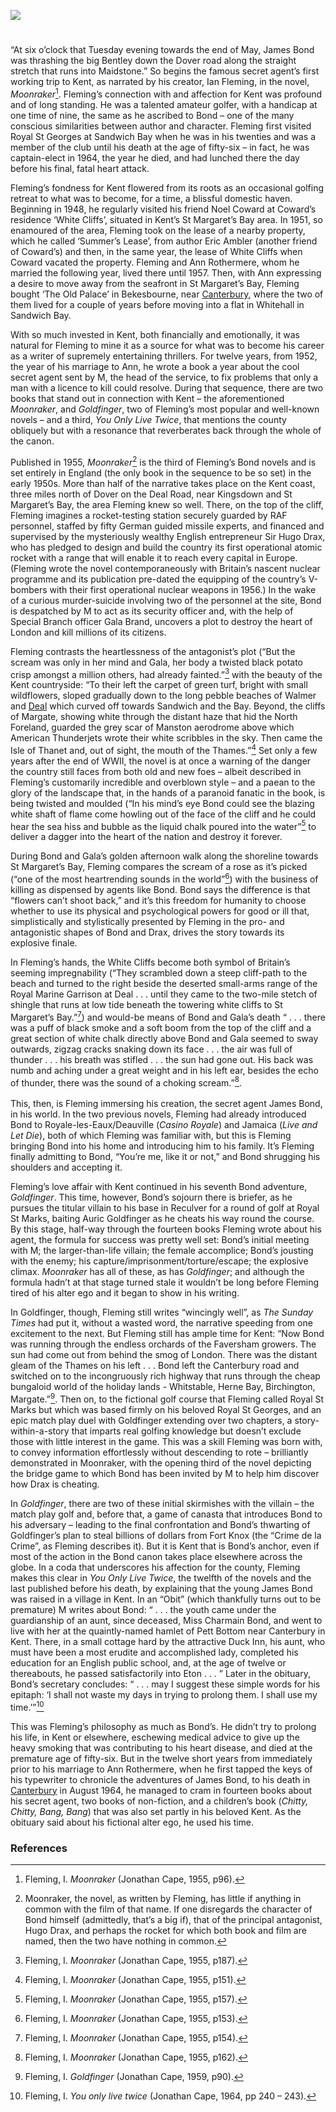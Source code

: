 <a href="https://www.kent-maps.online"><img src="https://kent-map.github.io/mdpress/juncture/ve-button.png"></a>
<param ve-config title="Ian Fleming (1908 – 1964)" author="Fred Marsh" layout="vtl" banner="https://upload.wikimedia.org/wikipedia/commons/e/ea/The_White_Cliffs_of_Dover_%2848904125611%29.jpg">

<param ve-entity eid="Q24638363" aliases="St Margaret's Bay">
<param ve-entity eid="Q3370771" aliases="Sandwich Bay">
<param ve-entity eid="Q4881598" aliases="Bekesbourne">
<param ve-entity eid="Q964785" aliases="Whitstable">
<param ve-entity eid="Q929286" aliases="Herne Bay">
<param ve-entity eid="Q865021" aliases="Birchington">
<param ve-entity eid="Q618045" aliases="Margate">
<param ve-entity eid="Q7179270" aliases="Pett Bottom">
<param ve-entity eid="Q2551894" aliases="Walmer">
<param ve-entity eid="Q1011096" aliases="Deal">
<param ve-entity eid="Q3307700" aliases="Reculver">
<param ve-entity eid="Q1000115" aliases="Faversham">
<param ve-entity eid="Q29303" aliases="Canterbury">

<!-- Basemap centred on Canterbury -->
<param ve-map center="Q29303" zoom="12">
<!-- Historical map layers -->
<param ve-map-layer active allmaps allmaps-id="e2c6c2d2160a2c8b" title="Kent Road Map">

#

“At six o’clock that Tuesday evening towards the end of May, James Bond was thrashing the big Bentley down the Dover road along the straight stretch that runs into Maidstone.”  So begins the famous secret agent’s first working trip to Kent, as narrated by his creator, Ian Fleming, in the novel, _Moonraker_[^ref1]. Fleming’s connection with and affection for Kent was profound and of long standing.  He was a talented amateur golfer, with a handicap at one time of nine, the same as he ascribed to Bond – one of the many conscious similarities between author and character.  Fleming first visited Royal St Georges at Sandwich Bay when he was in his twenties and was a member of the club until his death at the age of fifty-six – in fact, he was captain-elect in 1964, the year he died, and had lunched there the day before his final, fatal heart attack.
<param ve-image url="https://upload.wikimedia.org/wikipedia/commons/1/1e/Royal-st-georges-golf-club-1.jpg" label="Royal St George's Golf course" attribution="Unknown author, CC BY 4.0, via Wikimedia Commons">
<!-- Basemap centred on Bekesbourne -->
<param ve-map center="Q3370771" zoom="12">
<param ve-map center="Q179224" zoom="12">

Fleming’s fondness for Kent flowered from its roots as an occasional golfing retreat to what was to become, for a time, a blissful domestic haven.  Beginning in 1948, he regularly visited his friend Noel Coward at Coward’s residence ‘White Cliffs’, situated in Kent’s St Margaret’s Bay area.  In 1951, so enamoured of the area, Fleming took on the lease of a nearby property, which he called ‘Summer’s Lease’, from author Eric Ambler (another friend of Coward’s) and then, in the same year, the lease of White Cliffs when Coward vacated the property.  Fleming and Ann Rothermere, whom he married the following year, lived there until 1957.  Then, with Ann expressing a desire to move away from the seafront in St Margaret’s Bay, Fleming bought ‘The Old Palace’ in Bekesbourne, near [Canterbury](/canterbury/20c-canterbury-home), where the two of them lived for a couple of years before moving into a flat in Whitehall in Sandwich Bay.
<param ve-image url="https://upload.wikimedia.org/wikipedia/commons/1/15/White_cliffs_at_St._Margaret%27s_Bay_-_geograph.org.uk_-_2139591.jpg" label="White cliffs at St. Margaret's Bay" attribution="by Graham Horn, CC BY-SA 2.0, via Wikimedia Commons">
<param ve-map center="Q24638363" zoom="12">
<param ve-map center="Q3370771" zoom="12">
<param ve-map center="Q4881598" zoom="12">

With so much invested in Kent, both financially and emotionally, it was natural for Fleming to mine it as a source for what was to become his career as a writer of supremely entertaining thrillers.  For twelve years, from 1952, the year of his marriage to Ann, he wrote a book a year about the cool secret agent sent by M, the head of the service, to fix problems that only a man with a licence to kill could resolve.  During that sequence, there are two books that stand out in connection with Kent – the aforementioned _Moonraker_, and _Goldfinger_, two of Fleming’s most popular and well-known novels – and a third, _You Only Live Twice_, that mentions the county obliquely but with a resonance that reverberates back through the whole of the canon.
<param ve-image url="https://stor.artstor.org/stor/07405b1d-ef21-4501-90ed-3ad985c20029" label="Portrait Bench, Dover seafront" attribution="Photographed by Michelle Crowther">

Published in 1955, _Moonraker_[^ref2]  is the third of Fleming’s Bond novels and is set entirely in England (the only book in the sequence to be so set) in the early 1950s.  More than half of the narrative takes place on the Kent coast, three miles north of Dover on the Deal Road, near Kingsdown and St Margaret’s Bay, the area Fleming knew so well.  There, on the top of the cliff, Fleming imagines a rocket-testing station securely guarded by RAF personnel, staffed by fifty German guided missile experts, and financed and supervised by the mysteriously wealthy English entrepreneur Sir Hugo Drax, who has pledged to design and build the country its first operational atomic rocket with a range that will enable it to reach every capital in Europe.  (Fleming wrote the novel contemporaneously with Britain’s nascent nuclear programme and its publication pre-dated the equipping of the country’s V-bombers with their first operational nuclear weapons in 1956.)  In the wake of a curious murder-suicide involving two of the personnel at the site, Bond is despatched by M to act as its security officer and, with the help of Special Branch officer Gala Brand, uncovers a plot to destroy the heart of London and kill millions of its citizens.  
<param ve-image url="https://upload.wikimedia.org/wikipedia/commons/7/73/St_Margaret%27s_Bay_-_geograph.org.uk_-_2153408.jpg" label="St Margaret's Bay" attribution="by Colin Park, CC BY-SA 2.0, via Wikimedia Commons">
<param ve-map center="Q24638363" zoom="12">

Fleming contrasts the heartlessness of the antagonist’s plot (“But the scream was only in her mind and Gala, her body a twisted black potato crisp amongst a million others, had already fainted.”[^ref3] with the beauty of the Kent countryside: “To their left the carpet of green turf, bright with small wildflowers, sloped gradually down to the long pebble beaches of Walmer and [Deal](/seascape/deal) which curved off towards Sandwich and the Bay.  Beyond, the cliffs of Margate, showing white through the distant haze that hid the North Foreland, guarded the grey scar of Manston aerodrome above which American Thunderjets wrote their white scribbles in the sky.  Then came the Isle of Thanet and, out of sight, the mouth of the Thames.”[^ref4] Set only a few years after the end of WWII, the novel is at once a warning of the danger the country still faces from both old and new foes – albeit described in Fleming’s customarily incredible and overblown style – and a paean to the glory of the landscape that, in the hands of a paranoid fanatic in the book, is being twisted and moulded (“In his mind’s eye Bond could see the blazing white shaft of flame come howling out of the face of the cliff and he could hear the sea hiss and bubble as the liquid chalk poured into the water”[^ref5] to deliver a dagger into the heart of the nation and destroy it forever. 
<param ve-image url="https://upload.wikimedia.org/wikipedia/commons/e/ea/The_White_Cliffs_of_Dover_%2848904125611%29.jpg" label="The White Cliffs of Dover" attribution="Mustang Joe, CC0, via Wikimedia Commons">
<param ve-map center="Q3370771" zoom="12">
<param ve-map center="Q618045" zoom="12">

During Bond and Gala’s golden afternoon walk along the shoreline towards St Margaret’s Bay, Fleming compares the scream of a rose as it’s picked (“one of the most heartrending sounds in the world”[^ref6]) with the business of killing as dispensed by agents like Bond.  Bond says the difference is that “flowers can’t shoot back,” and it’s this freedom for humanity to choose whether to use its physical and psychological powers for good or ill that, simplistically and stylistically presented by Fleming in the pro- and antagonistic shapes of Bond and Drax, drives the story towards its explosive finale.
<param ve-image url="https://upload.wikimedia.org/wikipedia/commons/8/86/Dog_On_St._Margaret%27s_Bay_Beach.jpg" label="St Margaret's Bay Beach" attribution="TedQuackenbush, CC BY-SA 3.0, via Wikimedia Commons">
<param ve-map center="Q24638363" zoom="12">

In Fleming’s hands, the White Cliffs become both symbol of Britain’s seeming impregnability (“They scrambled down a steep cliff-path to the beach and turned to the right beside the deserted small-arms range of the Royal Marine Garrison at Deal . . . until they came to the two-mile stetch of shingle that runs at low tide beneath the towering white cliffs to St Margaret’s Bay.”[^ref7]) and would-be means of Bond and Gala’s death “ . . . there was a puff of black smoke and a soft boom from the top of the cliff and a great section of white chalk directly above Bond and Gala seemed to sway outwards, zigzag cracks snaking down its face . . . the air was full of thunder  . . . his breath was stifled . . . the sun had gone out.  His back was numb and aching under a great weight and in his left ear, besides the echo of thunder, there was the sound of a choking scream.”[^ref8]. 
<br><br>
This, then, is Fleming immersing his creation, the secret agent James Bond, in his world.  In the two previous novels, Fleming had already introduced Bond to Royale-les-Eaux/Deauville (_Casino Royale_) and Jamaica (_Live and Let Die_), both of which Fleming was familiar with, but this is Fleming bringing Bond into his home and introducing him to his family.  It’s Fleming finally admitting to Bond, “You’re me, like it or not,” and Bond shrugging his shoulders and accepting it.   
<param ve-image url="https://upload.wikimedia.org/wikipedia/commons/7/74/Looking_S_along_Undercliffe_Road%2C_Kingsdown_-_geograph.org.uk_-_485185.jpg" label="Looking along Undercliffe Road, Kingsdown" attribution="Nick Smith">

Fleming’s love affair with Kent continued in his seventh Bond adventure, _Goldfinger_.  This time, however, Bond’s sojourn there is briefer, as he pursues the titular villain to his base in Reculver for a round of golf at Royal St Marks, baiting Auric Goldfinger as he cheats his way round the course.  By this stage, half-way through the fourteen books Fleming wrote about his agent, the formula for success was pretty well set: Bond’s initial meeting with M; the larger-than-life villain; the female accomplice; Bond’s jousting with the enemy; his capture/imprisonment/torture/escape; the explosive climax.  _Moonraker_ has all of these, as has _Goldfinger_; and although the formula hadn’t at that stage turned stale it wouldn’t be long before Fleming tired of his alter ego and it began to show in his writing.   
<param ve-image url="https://upload.wikimedia.org/wikipedia/commons/e/e4/Reculver_from_the_air.jpg" label="Reculver from the air" attribution="Geoff soper, CC BY-SA 4.0, via Wikimedia Commons">
                                                                                                                                   
In Goldfinger, though, Fleming still writes “wincingly well”, as _The Sunday Times_ had put it, without a wasted word, the narrative speeding from one excitement to the next.  But Fleming still has ample time for Kent: “Now Bond was running through the endless orchards of the Faversham growers.  The sun had come out from behind the smog of London.  There was the distant gleam of the Thames on his left . . . Bond left the Canterbury road and switched on to the incongruously rich highway that runs through the cheap bungaloid world of the holiday lands - Whitstable, Herne Bay, Birchington, Margate.”[^ref9].   Then on, to the fictional golf course that Fleming called Royal St Marks but which was based firmly on his beloved Royal St Georges, and an epic match play duel with Goldfinger extending over two chapters, a story-within-a-story that imparts real golfing knowledge but doesn’t exclude those with little interest in the game.  This was a skill Fleming was born with, to convey information effortlessly without descending to rote – brilliantly demonstrated in Moonraker, with the opening third of the novel depicting the bridge game to which Bond has been invited by M to help him discover how Drax is cheating.  
<param ve-image url="https://upload.wikimedia.org/wikipedia/commons/0/0e/Quince_Orchard%2C_Brogdale_-_geograph.org.uk_-_418906.jpg" label="Quince Orchard at Brogdale, Faversham" attribution="Colin Smith">
<param ve-map center="Q618045" zoom="12">
<param ve-map center="Q929286" zoom="12">
<param ve-map center="Q865021" zoom="12">
<param ve-map center="Q964785" zoom="12">

In _Goldfinger_, there are two of these initial skirmishes with the villain – the match play golf and, before that, a game of canasta that introduces Bond to his adversary – leading to the final confrontation and Bond’s thwarting of Goldfinger’s plan to steal billions of dollars from Fort Knox (the “Crime de la Crime”, as Fleming describes it).
But it is Kent that is Bond’s anchor, even if most of the action in the Bond canon takes place elsewhere across the globe.  In a coda that underscores his affection for the county, Fleming makes this clear in _You Only Live Twice_, the twelfth of the novels and the last published before his death, by explaining that the young James Bond was raised in a village in Kent.  In an “Obit” (which thankfully turns out to be premature) M writes about Bond: “ . . . the youth came under the guardianship of an aunt, since deceased, Miss Charmain Bond, and went to live with her at the quaintly-named hamlet of Pett Bottom near Canterbury in Kent.  There, in a small cottage hard by the attractive Duck Inn, his aunt, who must have been a most erudite and accomplished lady, completed his education for an English public school, and, at the age of twelve or thereabouts, he passed satisfactorily into Eton . . . ” Later in the obituary, Bond’s secretary concludes: “ . . . may I suggest these simple words for his epitaph: ‘I shall not waste my days in trying to prolong them.  I shall use my time.’”[^ref10]  
<param ve-image url="https://stor.artstor.org/stor/eccb379a-a975-40fc-a14c-f6f34a0163de" label="Blue Plaque at the Duck, Pett Bottom" attribution="Martin Crowther">

This was Fleming’s philosophy as much as Bond’s.  He didn’t try to prolong his life, in Kent or elsewhere, eschewing medical advice to give up the heavy smoking that was contributing to his heart disease, and died at the premature age of fifty-six.  But in the twelve short years from immediately prior to his marriage to Ann Rothermere, when he first tapped the keys of his typewriter to chronicle the adventures of James Bond, to his death in [Canterbury](/canterbury/20c-canterbury-home) in August 1964, he managed to cram in fourteen books about his secret agent, two books of non-fiction, and a children’s book (_Chitty, Chitty, Bang, Bang_) that was also set partly in his beloved Kent.  As the obituary said about his fictional alter ego, he used his time.
<param ve-image url="https://upload.wikimedia.org/wikipedia/commons/5/54/Higham_Park%2C_Bridge%2C_Kent_-_geograph.org.uk_-_123345.jpg" label="Higham Park, Bridge, Kent, home of Count Zborowski, whose car collection inspired Fleming to write Chitty Chitty Bang Bang" attribution="Rob Bishop">

### References

[^ref1]: Fleming, I. _Moonraker_ (Jonathan Cape, 1955, p96).   
[^ref2]: Moonraker, the novel, as written by Fleming, has little if anything in common with the film of that name.  If one disregards the character of Bond himself (admittedly, that’s a big if), that of the principal antagonist, Hugo Drax, and perhaps the rocket for which both book and film are named, then the two have nothing in common.   
[^ref3]: Fleming, I. _Moonraker_ (Jonathan Cape, 1955, p187).   
[^ref4]: Fleming, I. _Moonraker_ (Jonathan Cape, 1955, p151).   
[^ref5]: Fleming, I. _Moonraker_ (Jonathan Cape, 1955, p157).   
[^ref6]: Fleming, I. _Moonraker_ (Jonathan Cape, 1955, p153).   
[^ref7]: Fleming, I. _Moonraker_ (Jonathan Cape, 1955, p154).    
[^ref8]: Fleming, I. _Moonraker_ (Jonathan Cape, 1955, p162).    
[^ref9]: Fleming, I. _Goldfinger_ (Jonathan Cape, 1959, p90).   
[^ref10]: Fleming, I. _You only live twice_ (Jonathan Cape, 1964, pp 240 – 243).    
